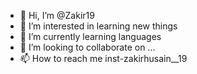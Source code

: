 - 👋 Hi, I’m @Zakir19
- 👀 I’m interested in learning new things 
- 🌱 I’m currently learning languages
- 💞️ I’m looking to collaborate on ...
- 📫 How to reach me inst-zakirhusain__19

<!---
Zakir19/Zakir19 is a ✨ special ✨ repository because its `README.md` (this file) appears on your GitHub profile.
You can click the Preview link to take a look at your changes.
--->
